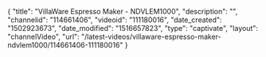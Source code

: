 {
    "title": "VillaWare Espresso Maker - NDVLEM1000",
    "description": "",
    "channelid": "114661406",
    "videoid": "111180016",
    "date_created": "1502923673",
    "date_modified": "1516657823",
    "type": "captivate",
    "layout": "channelVideo",
    "url": "\/latest-videos\/villaware-espresso-maker-ndvlem1000\/114661406-111180016"
}